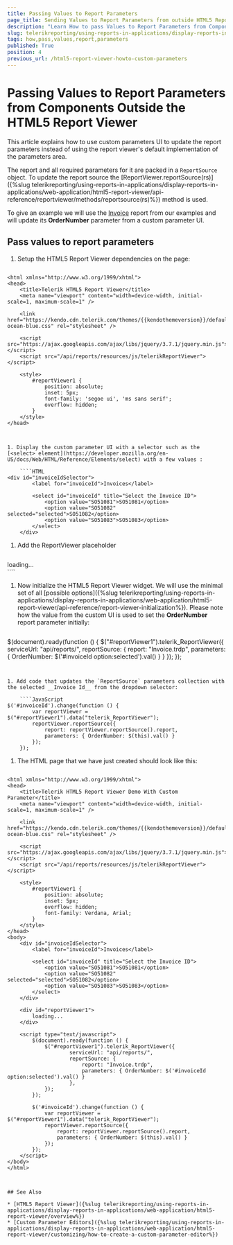 ```yaml
---
title: Passing Values to Report Parameters
page_title: Sending Values to Report Parameters from outside HTML5 ReportViewer
description: "Learn How to pass Values to Report Parameters from Components Located Outside the HTML5 ReportViewer in Telerik Reporting."
slug: telerikreporting/using-reports-in-applications/display-reports-in-applications/web-application/html5-report-viewer/customizing/how-to-pass-values-to-report-parameters
tags: how,pass,values,report,parameters
published: True
position: 4
previous_url: /html5-report-viewer-howto-custom-parameters
---
```


# Passing Values to Report Parameters from Components Outside the HTML5 Report Viewer

This article explains how to use custom parameters UI to update the report parameters instead of using the report viewer's default implementation of the parameters area. 

The report and all required parameters for it are packed in a `ReportSource` object. To update the report source the [ReportViewer.reportSource(rs)]({%slug telerikreporting/using-reports-in-applications/display-reports-in-applications/web-application/html5-report-viewer/api-reference/reportviewer/methods/reportsource(rs)%}) method is used.

To give an example we will use the [Invoice](https://demos.telerik.com/reporting/invoice) report from our examples and will update its __OrderNumber__ parameter from a custom parameter UI.

## Pass values to report parameters

1. Setup the HTML5 Report Viewer dependencies on the page:

	````HTML
<!DOCTYPE html>
	<html xmlns="http://www.w3.org/1999/xhtml">
	<head>
		<title>Telerik HTML5 Report Viewer</title>
		<meta name="viewport" content="width=device-width, initial-scale=1, maximum-scale=1" />
		
		<link href="https://kendo.cdn.telerik.com/themes/{{kendothemeversion}}/default/default-ocean-blue.css" rel="stylesheet" />

		<script src="https://ajax.googleapis.com/ajax/libs/jquery/3.7.1/jquery.min.js"></script>
		<script src="/api/reports/resources/js/telerikReportViewer"></script>

		<style>
			#reportViewer1 {
				position: absolute;
				inset: 5px;
				font-family: 'segoe ui', 'ms sans serif';
				overflow: hidden;
			}
		</style>
	</head>
````


1. Display the custom parameter UI with a selector such as the [<select> element](https://developer.mozilla.org/en-US/docs/Web/HTML/Reference/Elements/select) with a few values :

	````HTML
<div id="invoiceIdSelector">
		<label for="invoiceId">Invoices</label>

		<select id="invoiceId" title="Select the Invoice ID">
			<option value="SO51081">SO51081</option>
			<option value="SO51082" selected="selected">SO51082</option>
			<option value="SO51083">SO51083</option>
		</select>
	</div>
````


1. Add the ReportViewer placeholder

	````HTML
<div id="reportViewer1">
		loading...
	</div>
````


1. Now initialize the HTML5 Report Viewer widget. We will use the minimal set of all [possible options]({%slug telerikreporting/using-reports-in-applications/display-reports-in-applications/web-application/html5-report-viewer/api-reference/report-viewer-initialization%}). Please note how the value from the custom UI is used to set the __OrderNumber__ report parameter initially:

	````JavaScript
$(document).ready(function () {
		$("#reportViewer1").telerik_ReportViewer({
			serviceUrl: "api/reports/",
			reportSource: {
				report: "Invoice.trdp",
				parameters: { 
					OrderNumber: $('#invoiceId option:selected').val() 
					}
			}
		});
	});
````


1. Add code that updates the `ReportSource` parameters collection with the selected __Invoice Id__ from the dropdown selector:

	````JavaScript
$('#invoiceId').change(function () {
		var reportViewer = $("#reportViewer1").data("telerik_ReportViewer");
		reportViewer.reportSource({
			report: reportViewer.reportSource().report,
			parameters: { OrderNumber: $(this).val() }
		});
	});
````


1. The HTML page that we have just created should look like this:

	````HTML
<!DOCTYPE html>
	<html xmlns="http://www.w3.org/1999/xhtml">
	<head>
		<title>Telerik HTML5 Report Viewer Demo With Custom Parameter</title>
		<meta name="viewport" content="width=device-width, initial-scale=1, maximum-scale=1" />

		<link href="https://kendo.cdn.telerik.com/themes/{{kendothemeversion}}/default/default-ocean-blue.css" rel="stylesheet" />

		<script src="https://ajax.googleapis.com/ajax/libs/jquery/3.7.1/jquery.min.js"></script>
		<script src="/api/reports/resources/js/telerikReportViewer"></script>

		<style>
			#reportViewer1 {
				position: absolute;
				inset: 5px;
				overflow: hidden;
				font-family: Verdana, Arial;
			}
		</style>
	</head>
	<body>
		<div id="invoiceIdSelector">
			<label for="invoiceId">Invoices</label>

			<select id="invoiceId" title="Select the Invoice ID">
				<option value="SO51081">SO51081</option>
				<option value="SO51082" selected="selected">SO51082</option>
				<option value="SO51083">SO51083</option>
			</select>
		</div>

		<div id="reportViewer1">
			loading...
		</div>

		<script type="text/javascript">
			$(document).ready(function () {
				$("#reportViewer1").telerik_ReportViewer({
						serviceUrl: "api/reports/",
						reportSource: {
							report: "Invoice.trdp",
							parameters: { OrderNumber: $('#invoiceId option:selected').val() }
						},
				});
			});

			$('#invoiceId').change(function () {
				var reportViewer = $("#reportViewer1").data("telerik_ReportViewer");
				reportViewer.reportSource({
					report: reportViewer.reportSource().report,
					parameters: { OrderNumber: $(this).val() }
				});
			});
		</script>
	</body>
	</html>
````


## See Also

* [HTML5 Report Viewer]({%slug telerikreporting/using-reports-in-applications/display-reports-in-applications/web-application/html5-report-viewer/overview%})
* [Custom Parameter Editors]({%slug telerikreporting/using-reports-in-applications/display-reports-in-applications/web-application/html5-report-viewer/customizing/how-to-create-a-custom-parameter-editor%})
